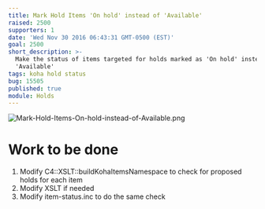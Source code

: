 ```yaml
---
title: Mark Hold Items 'On hold' instead of 'Available'
raised: 2500
supporters: 1
date: 'Wed Nov 30 2016 06:43:31 GMT-0500 (EST)'
goal: 2500
short_description: >-
  Make the status of items targeted for holds marked as 'On hold' instead of
  'Available'
tags: koha hold status
bug: 15505
published: true
module: Holds
---
```


![Mark-Hold-Items-On-hold-instead-of-Available.png]({{site.baseurl}}/source/images/Mark-Hold-Items-On-hold-instead-of-Available.png)

# Work to be done
1. Modify C4::XSLT::buildKohaItemsNamespace to check for proposed holds for each item
2. Modify XSLT if needed
3. Modify item-status.inc to do the same check
